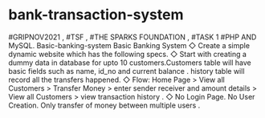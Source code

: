 # bank-transaction-system

#GRIPNOV2021 , #TSF , #THE SPARKS FOUNDATION , #TASK 1
#PHP AND MySQL.
Basic-banking-system Basic Banking System 
◇ Create a simple dynamic website which has the following specs. 
◇ Start with creating a dummy data in database for upto 10 customers.Customers table will have basic fields such as name, id_no and current balance . history table will record all the transfers happened. 
◇ Flow: Home Page > View all Customers > Transfer Money > enter sender receiver and amount details > View all Customers > view transaction history . 
◇ No Login Page. No User Creation. Only transfer of money between multiple users .
